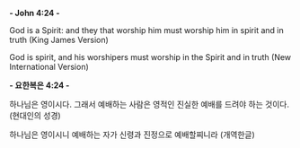 **- John 4:24 -**

God is a Spirit: and they that worship him must worship him in spirit and in truth (King James Version)

God is spirit, and his worshipers must worship in the Spirit and in truth (New International Version)

**- 요한복은 4:24 -**

하나님은 영이시다. 그래서 예배하는 사람은 영적인 진실한 예배를 드려야 하는 것이다. (현대인의 성경)

하나님은 영이시니 예배하는 자가 신령과 진정으로 예배할찌니라 (개역한글)
